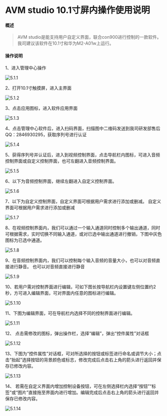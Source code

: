 # AVM studio 10.1寸屏内操作使用说明 

#### 概述 
>AVM studio是能支持用户自定义界面，联合con900进行控制的一款软件。我司建议该软件在10.1寸和华为M2-A01w上运行。


#### 操作说明

1、进入管理中心操作

![5.1.1](http://192.168.10.10:2015/jack/avm-studio-image/raw/master/image/5.1.1.png) 

2、打开10.1寸触摸屏，进入主界面 
     
![5.1.2](./image/5.1.2.png) 

3、点击应用图标，进入软件应用界面
    
![5.1.3](./image/5.1.3.png) 

4、点击管理中心软件后，进入扫码界面，扫描图中二维码发送到我司研发部售后QQ：2846930295，获取序列号进行认证

![5.1.4](./image/5.1.4.png) 

5、获得序列号并认证后，进入到视频控制界面，点击导航栏内图标，可进入音频控制界面或自定义控制界面，也可左翻进入音频控制界面。

![5.1.5](./image/5.1.5.png) 

6、以下为音频控制界面，继续左翻进入自定义控制界面。

![5.1.6](./image/5.1.6.png) 

7、以下为自定义控制界面，自定义界面可根据用户需求进行添加或删减。
自定义界面可根据用户需求进行添加或删减

![5.1.7](./image/5.1.7.png) 

8、在视频控制界面内，我们可以通过一个输入通道同时控制多个输出通道，同时可根据需求，实时切换不同输入通道，或对已选中输出通道进行撤销，下图中灰色图标为已选中通道。

![5.1.8](./image/5.1.8.png) 

9、在音频控制界面内，我们可以控制每个输入音频的音量大小，也可以对音频直接进行静音。
也可以对音频直接进行静音

![5.1.9](./image/5.1.9.png) 

10、若用户需对控制界面进行编辑，可如下图长按导航栏内设置键左侧位置约2秒，方可进入编辑界面，可对界面内任意的图标进行编辑。

![5.1.10](./image/5.1.10.png) 

11、下图为编辑界面，可在导航栏内选择不同的控制界面进行编辑。

![5.1.11](./image/5.1.11.png) 

12、 点击需修改的图标，弹出操作栏，选择“编辑”，弹出“控件属性”对话框

![5.1.12](./image/5.1.12.png) 

13、下图为“控件属性”对话框，可对所选择的按钮或标签进行命名或调节大小；点击“抬起”选择按钮的背景颜色或标志，修改完成后点击右上角的箭头进行返回并保存已修改内容。

![5.1.13](./image/5.1.13.png) 

14、 若需在自定义界面内增加控制设备按钮，可在左侧选择栏内选择“按钮”“标签”或“图片”直接拖至界面内进行增加。编辑完成后点击右上角的箭头进行返回并保存已修改内容。

![5.1.14](./image/5.1.14.png) 

